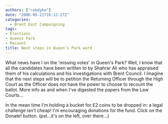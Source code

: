 ```yaml
---
authors: ["robdyke"]
date: "2006-05-21T16:12:27Z"
categories:
  - Brent East Campaigning
tags:
- Elections
- Queens Park
- Recount
title: Next steps in Queen's Park ward
---
```

What news have I on the 'missing votes' in Queen's Park? Well, I know that all the candidates have been written to by Shahrar Ali who has appraised them of his calculations and his investigations with Brent Council. I imagine that the next steps will be to petition the Returning Officer through the High Court as the Officer does not have the power to choose to recount the ballot. More info as and when I've digested the papers from the Law Courts...

In the mean time I'm holding a bucket for £2 coins to be dropped in: a legal challenge isn't cheap! I'm encouraging donations for the fund. Click on the Donate! button. (pst...it's on the left, over there...)
